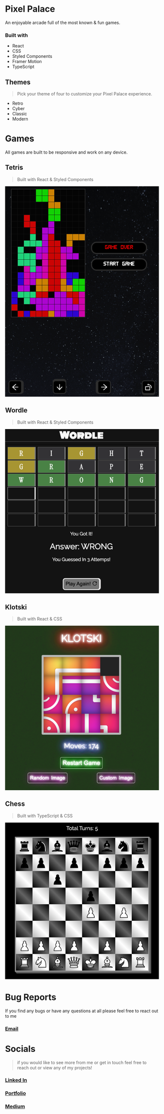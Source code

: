 # Pixel Palace
An enjoyable arcade full of the most known & fun games. 

### Built with 
-   React
- CSS
- Styled Components
- Framer Motion
- TypeScript

## Themes
> Pick your theme of four to customize  your Pixel Palace experience.
- Retro
- Cyber
- Classic
- Modern

# Games

All games are built to be responsive and work on any device.  

## Tetris

>Built with React & Styled Components

![TetrisIMG](/public/tetrisImg.png)

## Wordle

> Built with React & Styled Components

![WordleIMG](/public/wordleImg.png)

## Klotski

> Built with React & CSS

![KlotskiIMG](/public/klotskiImg.png)

## Chess 

> Built with TypeScript & CSS

![ChessIMG](/public/chessImg.png)


# Bug Reports 
If you find any bugs or have any questions at all please feel free to react out to me 



### [Email](mailto:jacobdouglas06@gmail.com)


# Socials 
> if you would like to see more from me or get in touch feel free to reach out or view any of my projects!


### [Linked In](https://www.linkedin.com/in/jacobhocker/) 

### [Portfolio](https://jacob-hocker.vercel.app/)

### [Medium](https://jacobhocker.medium.com/)
